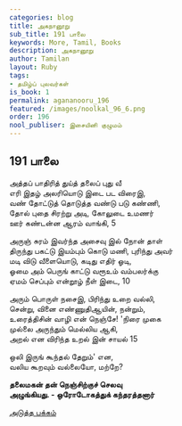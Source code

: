 ```yaml
---
categories: blog
title: அகநானூறு
sub_title: 191 பாலை
keywords: More, Tamil, Books
description: அகநானூறு
author: Tamilan
layout: Ruby
tags:
- தமிழ்ப் புலவர்கள்
is_book: 1
permalink: agananooru_196
featured: /images/noolkal_96_6.png
order: 196
nool_publiser: இசையினி குழுமம்
---
```



## 191 பாலை

அத்தப் பாதிரித் துய்த் தலைப் புது வீ  
எரி இதழ் அலரியொடு இடை பட விரைஇ,  
வண் தோட்டுத் தொடுத்த வண்டு படு கண்ணி,  
தோல் புதை சிரற்று அடி, கோலுடை உமணர்  
ஊர் கண்டன்ன ஆரம் வாங்கி, 5

அருஞ் சுரம் இவர்ந்த அசைவு இல் நோன் தாள்  
திருந்து பகட்டு இயம்பும் கொடு மணி, புரிந்து அவர்  
மடி விடு வீளையொடு, கடிது எதிர் ஓடி,  
ஓமை அம் பெருங் காட்டு வரூஉம் வம்பலர்க்கு  
ஏமம் செப்பும் என்றூழ் நீள் இடை, 10

அரும் பொருள் நசைஇ, பிரிந்து உறை வல்லி,  
சென்று, வினை எண்ணுதிஆயின், நன்றும்,  
உரைத்திசின் வாழி என் நெஞ்சே! 'நிரை முகை  
முல்லை அருந்தும் மெல்லிய ஆகி,  
அறல் என விரிந்த உறல் இன் சாயல் 15

ஒலி இருங் கூந்தல் தேறும்' என,  
வலிய கூறவும் வல்லையோ, மற்றே?

**தலைமகன் தன் நெஞ்சிற்குச் செலவு  
அழுங்கியது. - ஒரோடோகத்துக் கந்தரத்தனார்**

[அடுத்த பக்கம்](agananooru_197)